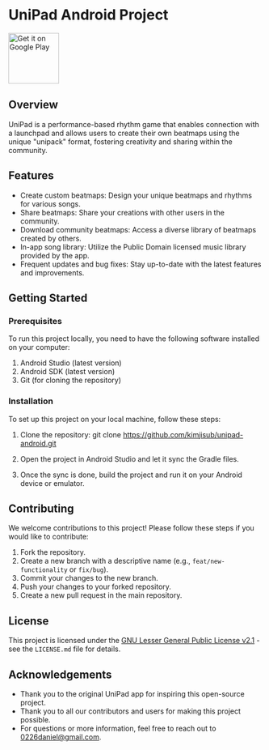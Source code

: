 # UniPad Android Project

<a href='https://play.google.com/store/apps/details?id=com.kimjisub.launchpad&pcampaignid=pcampaignidMKT-Other-global-all-co-prtnr-py-PartBadge-Mar2515-1'><img alt='Get it on Google Play' height="100px" src='https://play.google.com/intl/en_us/badges/static/images/badges/en_badge_web_generic.png'/></a>

## Overview

UniPad is a performance-based rhythm game that enables connection with a launchpad and allows users to create their own beatmaps using the unique "unipack" format, fostering creativity and sharing within the community.

## Features

- Create custom beatmaps: Design your unique beatmaps and rhythms for various songs.
- Share beatmaps: Share your creations with other users in the community.
- Download community beatmaps: Access a diverse library of beatmaps created by others.
- In-app song library: Utilize the Public Domain licensed music library provided by the app.
- Frequent updates and bug fixes: Stay up-to-date with the latest features and improvements.

## Getting Started

### Prerequisites

To run this project locally, you need to have the following software installed on your computer:

1. Android Studio (latest version)
2. Android SDK (latest version)
3. Git (for cloning the repository)

### Installation

To set up this project on your local machine, follow these steps:

1. Clone the repository:
git clone https://github.com/kimjisub/unipad-android.git

2. Open the project in Android Studio and let it sync the Gradle files.

3. Once the sync is done, build the project and run it on your Android device or emulator.

## Contributing

We welcome contributions to this project! Please follow these steps if you would like to contribute:

1. Fork the repository.
2. Create a new branch with a descriptive name (e.g., `feat/new-functionality` or `fix/bug`).
3. Commit your changes to the new branch.
4. Push your changes to your forked repository.
5. Create a new pull request in the main repository.

## License

This project is licensed under the [GNU Lesser General Public License v2.1](LICENSE.md) - see the `LICENSE.md` file for details.

## Acknowledgements

- Thank you to the original UniPad app for inspiring this open-source project.
- Thank you to all our contributors and users for making this project possible.
- For questions or more information, feel free to reach out to 0226daniel@gmail.com.
